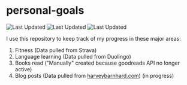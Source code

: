 # personal-goals
![Last Updated](https://img.shields.io/date/1611544798?color=FC4C02&label=Fitness%20Updated&logo=strava)
![Last Updated](https://img.shields.io/date/1611544798?color=7ac70c&label=Language%20Updated&logo=duolingo)
![Last Updated](https://img.shields.io/date/1611544798?color=e9e5cd&label=Books%20Updated&logo=goodreads)

I use this repository to keep track of my progress in these major areas:

1. Fitness (Data pulled from Strava)
2. Language learning (Data pulled from Duolingo)
3. Books read ("Manually" created because goodreads API no longer active)
4. Blog posts (Data pulled from [harveybarnhard.com](https://harveybarnhard.com)) (in progress)
